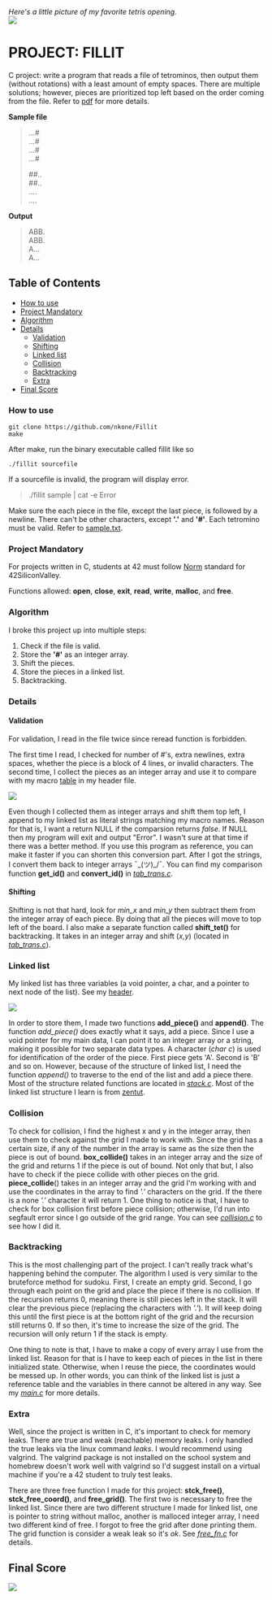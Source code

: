 *Here's a little picture of my favorite tetris opening.*\
![](images/DT_canon.png)
# PROJECT: FILLIT
C project: write a program that reads a file of tetrominos, then output them (without rotations) with a least amount of empty spaces. There are multiple solutions; however, pieces are prioritized top left based on the order coming from the file. Refer to [pdf][pdf] for more details.

[pdf]:https://github.com/nkone/Fillit/blob/master/fillit.pdf

**Sample file**
>.\.\.#\
>.\.\.#\
>.\.\.#\
>.\.\.#
>
>\##.\.\
>\##.\.\
>.\.\.\.\
>.\.\.\.

**Output**
>ABB\.\
>ABB\.\
>A.\.\.\
>A.\.\.

## Table of Contents
<!--ts-->
* [How to use](#how-to-use)
* [Project Mandatory](#project-mandatory)
* [Algorithm](#algorithm)
* [Details](#details)
  * [Validation](#validation)
  * [Shifting](#shifting)
  * [Linked list](#linked-list)
  * [Collision](#collision)
  * [Backtracking](#backtracking)
  * [Extra](#extra)
* [Final Score](#final-score)
<!--te-->

### How to use
```
git clone https://github.com/nkone/Fillit
make
```
After make, run the binary executable called fillit like so
```
./fillit sourcefile
```
If a sourcefile is invalid, the program will display error.

>./fillit sample | cat -e
>Error

Make sure the each piece in the file, except the last piece, is followed by a newline. There can't be other characters, except **'.'** and **'#'**. Each tetromino must be valid. Refer to [sample.txt][sample].

[sample]:https://github.com/nkone/Fillit/blob/master/sample.txt

### Project Mandatory
For projects written in C, students at 42 must follow [Norm][norm] standard for 42SiliconValley.

Functions allowed: **open**, **close**, **exit**, **read**, **write**, **malloc**, and **free**.


[norm]:https://github.com/nkone/Fillit/blob/master/norme.en.pdf

### Algorithm
I broke this project up into multiple steps:
1. Check if the file is valid.
2. Store the **'#'** as an integer array.
3. Shift the pieces.
4. Store the pieces in a linked list.
5. Backtracking.

### Details
#### Validation
For validation, I read in the file twice since reread function is forbidden.

The first time I read, I checked for number of #'s, extra newlines, extra spaces, whether the piece is a block of 4 lines, or invalid characters. The second time, I collect the pieces as an integer array and use it to compare with my macro [table][table] in my header file.

![](images/table.png)

Even though I collected them as integer arrays and shift them top left, I append to my linked list as literal strings matching my macro names. Reason for that is, I want a return NULL if the comparsion returns *false*. If NULL then my program will exit and output "Error". I wasn't sure at that time if there was a better method. If you use this program as reference, you can make it faster if you can shorten this conversion part. After I got the strings, I convert them back to integer arrays ¯\_(ツ)_/¯. You can find my comparison function **get_id()** and **convert_id()** in [*tab_trans.c*][shift].

#### Shifting
Shifting is not that hard, look for *min_x* and *min_y* then subtract them from the integer array of each piece. By doing that all the pieces will move to top left of the board. I also make a separate function called **shift_tet()** for backtracking. It takes in an integer array and shift (*x,y*) (located in [*tab_trans.c*][shift]).

### Linked list
My linked list has three variables (a void pointer, a char, and a pointer to next node of the list). See my [header][table].

![](images/struct.png)

In order to store them, I made two functions **add_piece()** and **append()**. The function *add_piece()* does exactly what it says, add a piece. Since I use a void pointer for my main data, I can point it to an integer array or a string, making it possible for two separate data types. A character (*char c*) is used for identification of the order of the piece. First piece gets 'A'. Second is 'B' and so on. However, because of the structure of linked list, I need the function *append()* to traverse to the end of the list and add a piece there. Most of the structure related functions are located in [*stack.c*][stack]. Most of the linked list structure I learn is from [zentut][zentut].

### Collision
To check for collision, I find the highest x and y in the integer array, then use them to check against the grid I made to work with. Since the grid has a certain size, if any of the number in the array is same as the size then the piece is out of bound. **box_collide()** takes in an integer array and the size of the grid and returns 1 if the piece is out of bound. Not only that but, I also have to check if the piece collide with other pieces on the grid. **piece_collide**() takes in an integer array and the grid I'm working with and use the coordinates in the array to find *'.'* characters on the grid. If the there is a none *'.'* character it will return 1. One thing to notice is that, I have to check for box collision first before piece collision; otherwise, I'd run into segfault error since I go outside of the grid range. You can see [*collision.c*][collision] to see how I did it.

### Backtracking
This is the most challenging part of the project. I can't really track what's happening behind the computer. The algorithm I used is very similar to the bruteforce method for sudoku. First, I create an empty grid. Second, I go through each point on the grid and place the piece if there is no collision. If the recursion returns 0, meaning there is still pieces left in the stack. It will clear the previous piece (replacing the characters with *'.'*). It will keep doing this until the first piece is at the bottom right of the grid and the recursion still returns 0. If so then, it's time to increase the size of the grid. The recursion will only return 1 if the stack is empty.

One thing to note is that, I have to make a copy of every array I use from the linked list. Reason for that is I have to keep each of pieces in the list in there initialized state. Otherwise, when I reuse the piece, the coordinates would be messed up. In other words, you can think of the linked list is just a reference table and the variables in there cannot be altered in any way. See my [*main.c*][main] for more details.

### Extra
Well, since the project is written in C, it's important to check for memory leaks. There are true and weak (reachable) memory leaks. I only handled the true leaks via the linux command *leaks*. I would recommend using valgrind. The valgrind package is not installed on the school system and homebrew doesn't work well with valgrind so I'd suggest install on a virtual machine if you're a 42 student to truly test leaks.

There are three free function I made for this project: **stck_free()**, **stck_free_coord()**, and **free_grid()**. The first two is necessary to free the linked list. Since there are two different structure I made for linked list, one is pointer to string without malloc, another is malloced integer array, I need two different kind of free. I forgot to free the grid after done printing them. The grid function is consider a weak leak so it's *ok*. See [*free_fn.c*][free] for details.

## Final Score
![](images/score.png)

[table]:https://github.com/nkone/Fillit/blob/master/includes/fillit.h
[shift]:https://github.com/nkone/Fillit/blob/master/srcs/tab_trans.c
[stack]:https://github.com/nkone/Fillit/blob/master/srcs/stack.c
[collision]:https://github.com/nkone/Fillit/blob/master/srcs/collision.c
[main]:https://github.com/nkone/Fillit/blob/master/srcs/main.c
[free]:https://github.com/nkone/Fillit/blob/master/srcs/free_fn.c
[zentut]:http://www.zentut.com/c-tutorial/c-linked-list/
